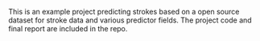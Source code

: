 This is an example project predicting strokes based on a open source dataset for stroke data and various predictor fields. The project code and final report are included in the repo.
